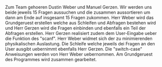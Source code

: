 Zum Team gehoeren Dustin Weber und Manuel Gerzen.
Wir werden uns beide jeweils 15 Fragen aussuchen und die zusammen aussortieren um dann am Ende auf insgesamt 15 Fragen zukommen.
Herr Weber wird das Grundgeruest erstellen welche aus Schleifen und Abfragen bestehen wird und Herr Gerzen wird die Fragen einbinden
und ebenfalls ein Teil der Abfragen erstellen.
Herr Gerzen realisiert zudem dem User-Eingabe ueber die Funktion des "scanf".
Herr Weber widmet sich der zu minimierenden physikalischen Auslastung.
Die Schleife welche jeweils dei Fragen an den User ausgibt uebernimmt ebenfalls Herr Gerzen.
Die "switch-case" Anweisungen werden von Herr Weber uebernommen. Am Grundgeruest des Programmes wird zusammen gearbeitet.
